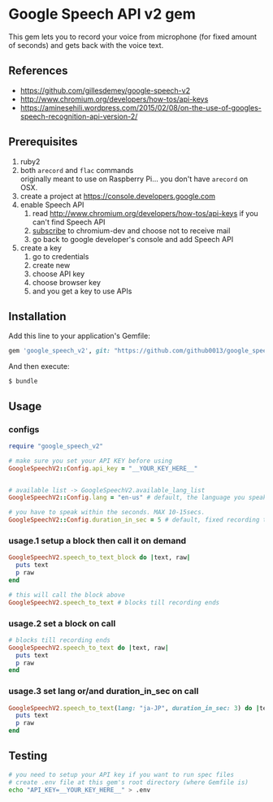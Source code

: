 # Google Speech API v2 gem

This gem lets you to record your voice from microphone (for fixed amount of seconds) and gets back with the voice text.

## References
* https://github.com/gillesdemey/google-speech-v2
* http://www.chromium.org/developers/how-tos/api-keys
* https://aminesehili.wordpress.com/2015/02/08/on-the-use-of-googles-speech-recognition-api-version-2/


## Prerequisites

1. ruby2
2. both `arecord` and `flac` commands  
   originally meant to use on Raspberry Pi... you don't have `arecord` on OSX. 
3. create a project at https://console.developers.google.com
4. enable Speech API  
   1. read http://www.chromium.org/developers/how-tos/api-keys if you can't find Speech API
   2. [subscribe](https://groups.google.com/a/chromium.org/forum/?fromgroups#!forum/chromium-dev) to chromium-dev and choose not to receive mail
   3. go back to google developer's console and add Speech API
5. create a key
   1. go to credentials
   2. create new
   3. choose API key
   4. choose browser key
   5. and you get a key to use APIs



## Installation

Add this line to your application's Gemfile:

```ruby
gem 'google_speech_v2', git: "https://github.com/github0013/google_speech_v2.git"
```

And then execute:

    $ bundle


## Usage

### configs
```ruby
require "google_speech_v2"

# make sure you set your API KEY before using
GoogleSpeechV2::Config.api_key = "__YOUR_KEY_HERE__"


# available list -> GoogleSpeechV2.available_lang_list
GoogleSpeechV2::Config.lang = "en-us" # default, the language you speak

# you have to speak within the seconds. MAX 10-15secs.
GoogleSpeechV2::Config.duration_in_sec = 5 # default, fixed recording time.  
```

### usage.1 setup a block then call it on demand
```ruby
GoogleSpeechV2.speech_to_text_block do |text, raw|
  puts text
  p raw
end

# this will call the block above
GoogleSpeechV2.speech_to_text # blocks till recording ends
```

### usage.2 set a block on call
```ruby
# blocks till recording ends
GoogleSpeechV2.speech_to_text do |text, raw|
  puts text
  p raw
end
```

### usage.3 set lang or/and duration_in_sec on call
```ruby
GoogleSpeechV2.speech_to_text(lang: "ja-JP", duration_in_sec: 3) do |text, raw|
  puts text
  p raw
end
```


## Testing

```bash
# you need to setup your API key if you want to run spec files
# create .env file at this gem's root directory (where Gemfile is)
echo "API_KEY=__YOUR_KEY_HERE__" > .env
```
